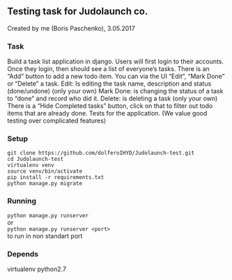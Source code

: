 ## Testing task for Judolaunch co.
Created by me (Boris Paschenko), 3.05.2017

### Task

Build a task list application in django.
Users will first login to their accounts.
Once they login, then should see a list of everyone’s tasks.
There is an “Add” button to add a new todo item.
You can via the UI “Edit”, “Mark Done” or “Delete” a task.
Edit: Is editing the task name, description and status (done/undone) (only your own)
Mark Done: is changing the status of a task to “done” and record who did it.
Delete: is deleting a task (only your own)
There is a “Hide Completed tasks” button, click on that to filter out todo items that are already done.
Tests for the application. (We value good testing over complicated features)

### Setup

`git clone https://github.com/dolferoIHYD/Judolaunch-test.git` <br>
`cd Judolaunch-test` <br>
`virtualenv venv` <br>
`source venv/bin/activate` <br>
`pip install -r requirements.txt` <br>
`python manage.py migrate` <br>

### Running

`python manage.py runserver` <br>
or <br>
`python manage.py runserver <port>` <br>
to run in non standart port


### Depends

virtualenv
python2.7
